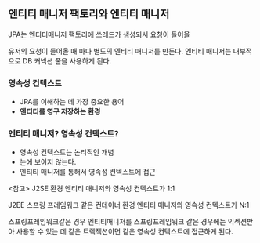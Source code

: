## 엔티티 매니저 팩토리와 엔티티 매니저


JPA는 엔티티매니저 팩토리에 쓰레드가 생성되서 요청이 들어올 


유저의 요청이 들어올 때 마다 별도의 엔티티 매니저를 만든다.
엔티티 매니저는 내부적으로 DB 커넥션 풀을 사용하게 된다.

### 영속성 컨텍스트

* JPA를 이해하는 데 가장 중요한 용어
* **엔티티를 영구 저장하는 환경** 

### 엔티티 매니저? 영속성 컨텍스트?
* 영속성 컨텍스트는 논리적인 개념
* 눈에 보이지 않는다.
* 엔티티 매니저를 통해서 영속성 컨텍스트에 접근

<참고>
J2SE 환경
엔티티 매니저와 영속성 컨텍스트가 1:1

J2EE 스프링 프레임워크 같은 컨테이너 환경
엔티티 매니저와 영속성 컨텍스트가 N:1

스프링프레임워크같은 경우 
엔티티매니저를 스프링프레임워크 같은 경우에는 익젝션받아 사용할 수 있는 데 
같은 트렉젝션이면 같은 영속성 컨텍스트에 접근하게 된다.